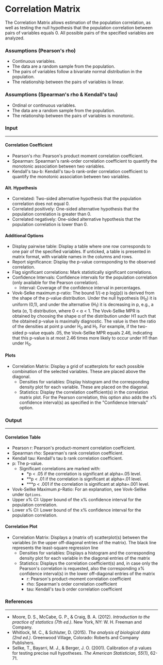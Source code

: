 Correlation Matrix
===

The Correlation Matrix allows estimation of the population correlation, as well as testing the null hypothesis that the population correlation between pairs of variables equals 0. All possible pairs of the specified variables are analyzed.


### Assumptions (Pearson's rho)
- Continuous variables.
- The data are a random sample from the population.
- The pairs of variables follow a bivariate normal distribution in the population.
- The relationship between the pairs of variables is linear.


### Assumptions (Spearman's rho & Kendall's tau)
- Ordinal or continuous variables.
- The data are a random sample from the population.
- The relationship between the pairs of variables is monotonic.

### Input
---

#### Correlation Coefficient
- Pearson's rho: Pearson's product moment correlation coefficient. 
- Spearman: Spearman's rank-order correlation coefficient to quantify the monotonic association between two variables.
- Kendall's tau-b: Kendall's tau-b rank-order correlation coefficient to quantify the monotonic association between two variables.

#### Alt. Hypothesis
- Correlated: Two-sided alternative hypothesis that the population correlation does not equal 0.
- Correlated positively: One-sided alternative hypothesis that the population correlation is greater than 0.
- Correlated negatively: One-sided alternative hypothesis that the population correlation is lower than 0.

#### Additional Options
- Display pairwise table: Display a table where one row corresponds to one pair of the specified variables. If unticked, a table is presented in matrix format, with variable names in the columns and rows.
- Report significance: Display the p-value corresponding to the observed correlation.
- Flag significant correlations: Mark statistically significant correlations.
- Confidence Intervals: Confidence intervals for the population correlation (only available for the Pearson correlation).
  - Interval: Coverage of the confidence interval in percentages.
- Vovk-Selke maximum p-ratio: The bound 1/(-e p log(p)) is derived from the shape of the p-value distribution. Under the null hypothesis (H<sub>0</sub>) it is uniform (0,1), and under the alternative (H<sub>1</sub>) it is decreasing in p, e.g., a beta (α, 1) distribution, where 0 < α < 1. The Vovk-Sellke MPR is obtained by choosing the shape α of the distribution under H1 such that the obtained p-value is maximally diagnostic. The value is then the ratio of the densities at point p under H<sub>0</sub> and H<sub>1</sub>. For example, if the two-sided p-value equals .05, the Vovk-Sellke MPR equals 2.46, indicating that this p-value is at most 2.46 times more likely to occur under H1 than under H<sub>0</sub>. 

#### Plots
- Correlation Matrix: Display a grid of scatterplots for each possible combination of the selected variables. These are placed above the diagonal.
  - Densities for variables: Display histogram and the corresponding density plot for each variable. These are placed on the diagonal.
  - Statistics: Display the correlation coefficient(s) in the correlation matrix plot. For the Pearson correlation, this option also adds the x% confidence interval(s) as specified in the "Confidence Intervals" option.


### Output
---
#### Correlation Table
- Pearson r: Pearson's product-moment correlation coefficient.
- Spearman rho: Spearman's rank correlation coefficient.
- Kendall tau:  Kendall's tau b rank correlation coefficient.
- p: The p-value.
  - Significant correlations are marked with:
    - *p < .05 if the correlation is significant at alpha=.05 level.
    - **p < .01 if the correlation is significant at alpha=.01 level.
    - ***p < .001 if the correlation is significant at alpha=.001 level.
- Vovk-Sellke Maximum *p*-Ratio: For an explanation, see Vovk-Sellke under `Options`. 
- Upper x% CI: Upper bound of the x% confidence interval for the population correlation.
- Lower x% CI: Lower bound of the x% confidence interval for the population correlation.


#### Correlation Plot
- Correlation Matrix: Displays a (matrix of) scatterplot(s) between the variables (in the upper off-diagonal entries of the matrix). The black line represents the least-square regression line
    - Densities for variables: Displays a histogram and the corresponding density plot for each variable in the diagonal entries of the matrix
    - Statistics: Displays the correlation coefficient(s) and, in case only the Pearson's correlation is requested, also the corresponding x% confidence interval(s) in the lower off-diagonal entries of the
    matrix
      - r: Pearson's product-moment correlation coefficient
      - rho: Spearman's order correlation coefficient
      - tau: Kendall's tau b order correlation coefficient

### References
-------
- Moore, D. S., McCabe, G. P., & Craig, B. A. (2012). *Introduction to the practice of statistics (7th ed.)*. New York, NY: W. H. Freeman and Company.
- Whitlock, M. C., & Schluter, D. (2015). *The analysis of biological data (2nd ed.)*. Greenwood Village, Colorado: Roberts and Company Publishers.
- Sellke, T., Bayarri, M. J., & Berger, J. O. (2001). Calibration of *p* values for testing precise null hypotheses. *The American Statistician, 55*(1), 62-71.
